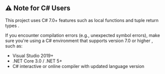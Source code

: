 ## ⚠️ Note for C# Users

This project uses C# 7.0+ features such as local functions and tuple return types .

If you encounter compilation errors (e.g., unexpected symbol errors), make sure you're using a C# environment that supports version 7.0 or higher , such as:

- Visual Studio 2019+
- .NET Core 3.0 / .NET 5+
- C# interactive or online compiler with updated language version
